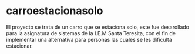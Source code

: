 # carroestacionasolo

El proyecto se trata de un carro que se estaciona solo, este fue desarollado para la asignatura de sistemas de la I.E.M Santa Teresita, con el fin de implementar una alternativa para personas las cuales se les dificulta estacionar.

